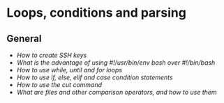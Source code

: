 # Loops, conditions and parsing
## General

- _How to create SSH keys_
- _What is the advantage of using #!/usr/bin/env bash over #!/bin/bash_
- _How to use while, until and for loops_
- _How to use if, else, elif and case condition statements_
- _How to use the cut command_
- _What are files and other comparison operators, and how to use them_
